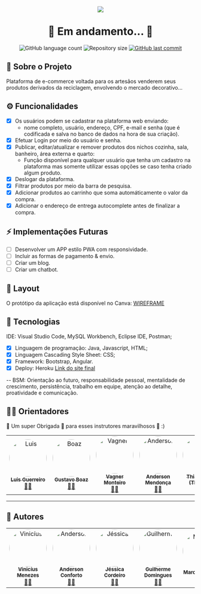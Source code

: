 <h1 align="center">
    <img src="https://i.imgur.com/tmiyxQZ.png" /><br><br>
    🚧 Em andamento... 🚧
</h1>
 
 <p align="center">
  <img alt="GitHub language count" src="https://img.shields.io/github/languages/count/jessicacordeiro/Projeto-Integrador-Generation?color=%2304D361&style=flat">

  <img alt="Repository size" src="https://img.shields.io/github/repo-size/jessicacordeiro/Projeto-Integrador-Generation?style=flat">
  
  <a href="https://github.com/jessicacordeiro/Projeto-Integrador-Generation/commits/master">
    <img alt="GitHub last commit" src="https://img.shields.io/github/last-commit/jessicacordeiro/Projeto-Integrador-Generation?style=flat">
  </a>
</p>

## 📄 Sobre o Projeto
<p align="start"> 
  Plataforma de e-commerce voltada para os artesãos venderem seus produtos derivados da reciclagem, envolvendo o mercado decorativo...
</p>

## ⚙️ Funcionalidades

- [x] Os usuários podem se cadastrar na plataforma web enviando:
	- nome completo, usuário, endereço, CPF, e-mail e senha (que é codificada e salva no banco de dados na hora de sua criação).
- [x] Efetuar Login por meio do usuário e senha.
- [x] Publicar, editar/atualizar e remover produtos dos nichos cozinha, sala, banheiro, área externa e quarto:
   - Função disponível para qualquer usuário que tenha um cadastro na plataforma mas somente utilizar essas opções se caso tenha criado algum produto.
- [x] Deslogar da plataforma.
- [x] Filtrar produtos por meio da barra de pesquisa.
- [x] Adicionar produtos ao carrinho que soma automáticamente o valor da compra.
- [x] Adicionar o endereço de entrega autocomplete antes de finalizar a compra.

## ⚡ Implementações Futuras 

- [ ] Desenvolver um APP estilo PWA com responsividade.
- [ ] Incluir as formas de pagamento & envio.
- [ ] Criar um blog.
- [ ] Criar um chatbot.

## 🎨 Layout

O protótipo da aplicação está disponível no Canva: [WIREFRAME](https://www.canva.com/design/DAEZNVKf1bM/qmEQ3zWNGBedrrHCOYi2Og/edit)

## 🚀 Tecnologias

IDE: Visual Studio Code, MySQL Workbench, Eclipse IDE, Postman;
- [x] Linguagem de programação: Java, Javascript, HTML;
- [x] Linguagem Cascading Style Sheet: CSS;
- [x] Framework: Bootstrap, Angular.
- [x] Deploy: Heroku [Link do site final](https://meuatelie.herokuapp.com/home)

-- BSM: Orientação ao futuro, responsabilidade pessoal, mentalidade de crescimento, persistência, trabalho em equipe, atenção ao detalhe, proatividade e comunicação.

## 👨‍💻 Orientadores

💛 Um super Obrigada 👏 para esses instrutores maravilhosos 💛 :)

<table>
  <tr>
    	  <td align="center"><a href="https://www.linkedin.com/in/luis-guerreiro-0295b328/"><img style="border-radius: 50%;" src="https://media-exp3.licdn.com/dms/image/C4D03AQFbW4TRiJJsuA/profile-displayphoto-shrink_800_800/0/1605553541489?e=1629331200&v=beta&t=BQpHasoersUIDb-t7KtqYwUr0ufUKzHSpnurLnEUw1c" width="100px;" alt="Luis"/><br /><sub><b>Luis Guerreiro</b></sub></a><br /><a href="" title="Instrutor Generation Brasil">👨‍🚀</a></td> 
	  <td align="center"><a href="https://www.linkedin.com/in/gustavo-boaz-500179115/"><img style="border-radius: 50%;" src="https://media-exp3.licdn.com/dms/image/C4D03AQFQysxDa8VoXQ/profile-displayphoto-shrink_800_800/0/1614364583068?e=1629331200&v=beta&t=pI99CPnD2oTWlY4TAbj9-OUklVPAJN-oEPm28u0ZKu4" width="100px;" alt="Boaz"/><br /><sub><b>Gustavo Boaz</b></sub></a><br /><a href="" title="Instrutor Generation Brasil">👨‍🚀</a></td> 
         <td align="center"><a href="https://www.linkedin.com/in/vagner-monteiro-01b02811b/"><img style="border-radius: 50%;" src="https://media-exp3.licdn.com/dms/image/C4D03AQEtY0j2aFP_6w/profile-displayphoto-shrink_800_800/0/1588603343122?e=1629331200&v=beta&t=Ng32CZka34zefN_6qyXKJ7vcCAUy56NCETAOmb0MDPc" width="100px;" alt="Vagner"/><br /><sub><b>Vagner Monteiro</b></sub></a><br /><a href="" title="Instrutor Generation Brasil">👨‍🚀</a></td> 
	<td align="center"><a href="https://www.linkedin.com/in/anderson-mendon%C3%A7a-de-abreu-11179a85/"><img style="border-radius: 50%;" src="https://media-exp3.licdn.com/dms/image/C4D03AQGvxIUennDT7g/profile-displayphoto-shrink_800_800/0/1603387423676?e=1629331200&v=beta&t=9yGd4uAriLX9dnCmKgCBb5KyDFysBvVebpGZmg_yuyM" width="100px;" alt="Anderson"/><br /><sub><b>Anderson Mendonça</b></sub></a><br /><a href="" title="Instrutor Generation Brasil">👨‍🚀</a></td>
    <td align="center"><a href="https://www.linkedin.com/in/thicode/"><img style="border-radius: 50%;" src="https://avatars.githubusercontent.com/u/50744116?v=4" width="100px;" alt="Thi"/><br /><sub><b>Thiago Lima (Thi.code)</b></sub></a><br /><a href="https://github.com/limathiagos" title="Instrutor Generation Brasil">👨‍🚀</a></td>	  
</tr>
</table>

---

## 👩 Autores

<table>
  <tr>
    <td align="center"><a href="https://www.linkedin.com/in/viizeenho/"><img style="border-radius: 50%;" src="https://avatars.githubusercontent.com/u/36341627?v=4" width="100px;" alt="Vinicíus"/><br /><sub><b>Vinicíus Menezes</b></sub></a><br /><a href="https://github.com/viizeenho" title="Desenvolvedor FullStack Java Jr.">👨‍🚀</a></td> 
     <td align="center"><a href="https://www.linkedin.com/in/anderson-florencio-conforto-b77577202/"><img style="border-radius: 50%;" src="https://avatars.githubusercontent.com/u/77843148?v=4" width="100px;" alt="Anderson"/><br /><sub><b>Anderson Conforto</b></sub></a><br /><a href="https://github.com/AndersonFlorencioConforto" title="Desenvolvedor FullStack Java Jr.">👨‍🚀</a></td> 
    <td align="center"><a href="https://www.linkedin.com/in/jessica-a-cordeiro/"><img style="border-radius: 50%;" src="https://avatars.githubusercontent.com/u/77845027?v=4" width="100px;" alt="Jéssica"/><br /><sub><b>Jéssica Cordeiro</b></sub></a><br /><a href="https://github.com/laroreis" title="Desenvolvedora FullStack Java Jr.">👨‍🚀</a></td> 
     <td align="center"><a href="https://www.linkedin.com/in/guilherme-domingues-2a315659/"><img style="border-radius: 50%;" src="https://avatars.githubusercontent.com/u/77847299?v=4" width="100px;" alt="Guilherme"/><br /><sub><b>Guilherme Domingues</b></sub></a><br /><a href="https://github.com/guidomingues" title="Desenvolvedor FullStack Java Jr.">👨‍🚀</a></td>
    <td align="center"><a href="https://www.linkedin.com/in/marcelo-souza-soares/"><img style="border-radius: 50%;" src="https://avatars.githubusercontent.com/u/77852370?v=4" width="100px;" alt="Marcelo"/><br /><sub><b>Marcelo Souza</b></sub></a><br /><a href="https://github.com/MarceloSouzaEDM" title="Desenvolvedor FullStack Java Jr.">👨‍🚀</a></td> 
    
  </tr>
  </table>

